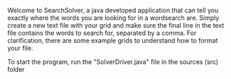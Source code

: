 Welcome to SearchSolver, a java developed application that can tell you exactly where the words you are looking for in a wordsearch are. 
Simply create a new text file with your grid and make sure the final line in the text file contains the words to search for, separated by a comma.
For clarification, there are some example grids to understand how to format your file.

To start the program, run the "SolverDriver.java" file in the sources (src) folder
